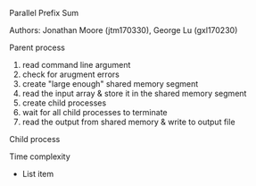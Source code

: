 Parallel Prefix Sum

Authors: Jonathan Moore (jtm170330), George Lu (gxl170230)

Parent process
 1. read command line argument
 2. check for arugment errors
 3. create "large enough" shared memory segment
 4. read the input array & store it in the shared memory segment
 5. create child processes
 6. wait for all child processes to terminate
 7. read the output from shared memory & write to output file

Child process

Time complexity
 - List item

<!--stackedit_data:
eyJoaXN0b3J5IjpbNDk1NzY3MTQxLC0xMTgwMjc2NzExLDE0NT
EyMTgzNTRdfQ==
-->
